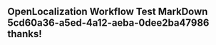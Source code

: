 <properties
ms.topic="hero-topic"
ms.test1="hero-topic"
ms.test2="test"/>

## OpenLocalization Workflow Test MarkDown 5cd60a36-a5ed-4a12-aeba-0dee2ba47986 thanks!
